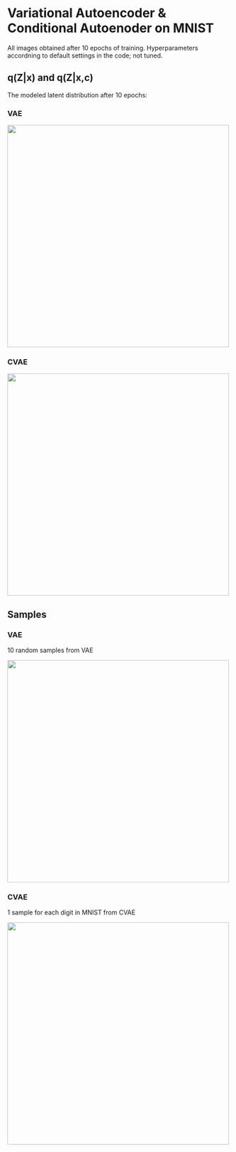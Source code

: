 # Variational Autoencoder & Conditional Autoenoder on MNIST


All images obtained after 10 epochs of training. Hyperparameters accordning to default settings in the code; not tuned.
## q(Z|x) and q(Z|x,c)
The modeled latent distribution after 10 epochs:

### VAE
<img src="https://github.com/timbmg/VAE-CVAE-MNIST/blob/master/figs/1519649452.702026/E9-Dist.png" width="500">

### CVAE
<img src="https://github.com/timbmg/VAE-CVAE-MNIST/blob/master/figs/1519649461.195146/E9-Dist.png" width="500">

## Samples

### VAE
10 random samples from VAE

<img src="https://github.com/timbmg/VAE-CVAE-MNIST/blob/master/figs/1519649452.702026/E9I937.png" width="500">

### CVAE
1 sample for each digit in MNIST from CVAE

<img src="https://github.com/timbmg/VAE-CVAE-MNIST/blob/master/figs/1519649461.195146/E9I937.png" width="500">
